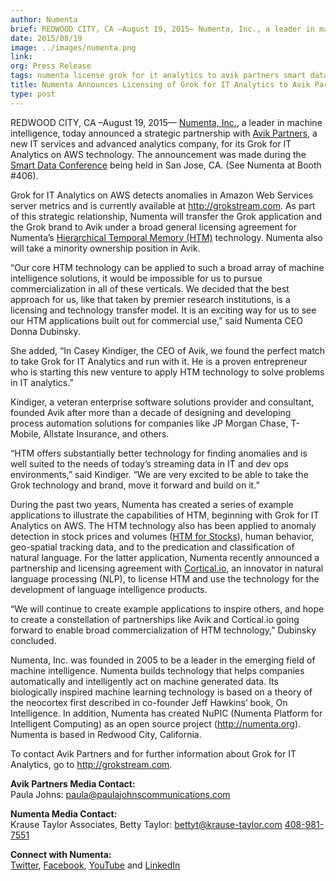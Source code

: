 ```yaml
---
author: Numenta
brief: REDWOOD CITY, CA –August 19, 2015— Numenta, Inc., a leader in machine intelligence, today announced a strategic partnership with Avik Partners, a new IT services and advanced analytics company, for its Grok for IT Analytics on AWS technology.
date: 2015/08/19
image: ../images/numenta.png
link:
org: Press Release
tags: numenta license grok for it analytics to avik partners smart data conference 2015 dataversity
title: Numenta Announces Licensing of Grok for IT Analytics to Avik Partners
type: post
---
```


REDWOOD CITY, CA –August 19, 2015— [Numenta, Inc.](/), a leader in machine
intelligence, today announced a strategic partnership with
[Avik Partners](http://www.grokstream.com/), a new IT services and advanced
analytics company, for its Grok for IT Analytics on AWS technology. The
announcement was made during the
[Smart Data Conference](http://smartdata2015.dataversity.net) being held in
San Jose, CA. (See Numenta at Booth #406).

Grok for IT Analytics on AWS detects anomalies in Amazon Web Services server
metrics and is currently available at http://grokstream.com.
As part of this strategic relationship, Numenta will transfer the Grok
application and the Grok brand to Avik under a broad general licensing agreement
for Numenta’s [Hierarchical Temporal Memory (HTM)](/papers-videos-and-more/)
technology. Numenta also will take a minority ownership position in Avik.

“Our core HTM technology can be applied to such a broad array of machine
intelligence solutions, it would be impossible for us to pursue
commercialization in all of these verticals. We decided that the best approach
for us, like that taken by premier research institutions, is a licensing and
technology transfer model. It is an exciting way for us to see our HTM
applications built out for commercial use,” said Numenta CEO Donna Dubinsky.  

She added, “In Casey Kindiger, the CEO of Avik, we found the perfect match to
take Grok for IT Analytics and run with it. He is a proven entrepreneur who is
starting this new venture to apply HTM technology to solve problems in IT
analytics.”

Kindiger, a veteran enterprise software solutions provider and consultant,
founded Avik after more than a decade of designing and developing process
automation solutions for companies like JP Morgan Chase, T-Mobile, Allstate
Insurance, and others.

“HTM offers substantially better technology for finding anomalies and is well
suited to the needs of today’s streaming data in IT and dev ops environments,”
said Kindiger. “We are very excited to be able to take the Grok technology and
brand, move it forward and build on it.”

During the past two years, Numenta has created a series of example applications
to illustrate the capabilities of HTM, beginning with Grok for IT Analytics on
AWS. The HTM technology also has been applied to anomaly detection in stock
prices and volumes
([HTM for Stocks](/htm-for-stocks/)),
human behavior, geo-spatial tracking data, and to the predication and
classification of natural language. For the latter application, Numenta recently
announced a partnership and licensing agreement with
[Cortical.io](/press/2015/05/14/numenta-and-cortical-io-form-strategic-partnership/),
an innovator in natural language processing (NLP), to license HTM and use the
technology for the development of language intelligence products.

“We will continue to create example applications to inspire others, and hope to
create a constellation of partnerships like Avik and Cortical.io going forward
to enable broad commercialization of HTM technology,” Dubinsky concluded.

Numenta, Inc. was founded in 2005 to be a leader in the emerging field of
machine intelligence. Numenta builds technology that helps companies
automatically and intelligently act on machine generated data.  Its biologically
inspired machine learning technology is based on a theory of the neocortex first
described in co-founder Jeff Hawkins’ book, On Intelligence. In addition,
Numenta has created NuPIC (Numenta Platform for Intelligent Computing) as an
open source project (http://numenta.org).  Numenta is based in Redwood City,
California.  

To contact Avik Partners and for further information about Grok for IT
Analytics, go to http://grokstream.com.

**Avik Partners Media Contact:** <br/>
Paula Johns:
[paula@paulajohnscommunications.com](mailto:paula@paulajohnscommunications.com)

**Numenta Media Contact:** <br/>
Krause Taylor Associates,
Betty Taylor:
[bettyt@krause-taylor.com](mailto:bettyt@krause-taylor.com)
[408-981-7551](tel:+1-408-981-7551)

**Connect with Numenta:** <br/>
[Twitter](https://twitter.com/numenta),
[Facebook](https://www.facebook.com/pages/Numenta/321559142118?ref=br_tf),
[YouTube](https://www.youtube.com/user/numenta) and
[LinkedIn](https://www.linkedin.com/company/numenta)
